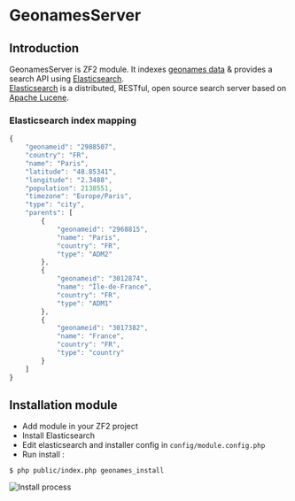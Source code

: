 GeonamesServer
==============

Introduction
------------

GeonamesServer is ZF2 module. It indexes [geonames data](http://www.geonames.org/) &amp; provides a search API using [Elasticsearch](http://www.elasticsearch.org/).  
[Elasticsearch](http://www.elasticsearch.org/) is a distributed, RESTful, open source search server based on [Apache Lucene](http://lucene.apache.org/).

### Elasticsearch index mapping
```javascript
{
    "geonameid": "2988507",
    "country": "FR",
    "name": "Paris",
    "latitude": "48.85341",
    "longitude": "2.3488",
    "population": 2138551,
    "timezone": "Europe/Paris",
    "type": "city",
    "parents": [
        {
            "geonameid": "2968815",
            "name": "Paris",
            "country": "FR",
            "type": "ADM2"
        },
        {
            "geonameid": "3012874",
            "name": "Île-de-France",
            "country": "FR",
            "type": "ADM1"
        },
        {
            "geonameid": "3017382",
            "name": "France",
            "country": "FR",
            "type": "country"
        }
    ]
}
```

Installation module
------------

 * Add module in your ZF2 project
 * Install Elasticsearch
 * Edit elasticsearch and installer config in `config/module.config.php`
 * Run install :

```shell
$ php public/index.php geonames_install
```

![Install process](http://dl.dropbox.com/u/6242254/install.png)
